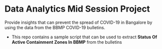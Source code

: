 # Data Analytics Mid Session Project

Provide insights that can prevent the spread of COVID-19 in Bangalore by using the data from the BBMP COVID-19 bulletins.

* This repo contains a sample script that can be used to extract **Status Of Active Containment Zones In BBMP** from the bulletins
